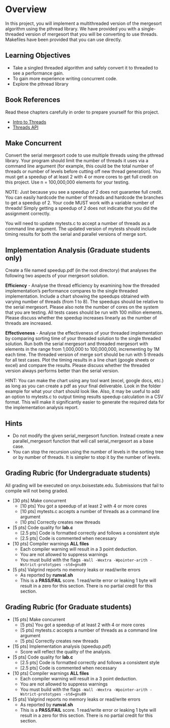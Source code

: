 # Overview

In this project, you will implement a multithreaded version of the
mergesort algorithm using the pthread library.  We have provided you
with a single-threaded version of mergesort that you will be
converting to use threads. Makefiles have been provided that you can
use directly.


## Learning Objectives

- Take a singled threaded algorithm and safely convert it to threaded
  to see a performance gain.
- To gain more experience writing concurrent code.
- Explore the pthread library


## Book References

Read these chapters carefully in order to prepare yourself for this project.

- [Intro to Threads](http://pages.cs.wisc.edu/~remzi/OSTEP/threads-intro.pdf)
- [Threads API](http://pages.cs.wisc.edu/~remzi/OSTEP/threads-api.pdf)

## Make Concurrent

Convert the serial mergesort code to use multiple threads using the
pthread library. Your program should limit the number of threads it
uses via a command line argument (for example, this could be the total
number of threads or number of levels before cutting off new thread
generation). You must get a speedup of at least 2 with 4 or more cores
to get full credit on this project.  Use n = 100,000,000 elements for
your testing.

NOTE: Just because you see a speedup of 2 does not guarantee full
credit. You can easily hardcode the number of threads and hardcode the
branches to get a speedup of 2. Your code MUST work with a variable
number of threads!  Simply getting a speedup of 2 does not indicate
that you did the assignment correctly.

You will need to update mytests.c to accept a number of threads as a
command line argument. The updated version of mytests should include
timing results for both the serial and parallel versions of merge
sort.

## Implementation Analysis (Graduate students only)

Create a file named speedup.pdf (in the root directory) that analyses
the following two aspects of your mergesort solution.

**Efficiency** - Analyse the thread efficiency by examining how the
threaded implementation’s performance compares to the single threaded
implementation. Include a chart showing the speedups obtained with
varying number of threads (from 1 to 8). The speedups should be relative
to the serial mergesort. Please also note the number of cores on the
system that you are testing.  All tests cases should be run with 100
million elements. Please discuss whether the speedup increases
linearly as the number of threads are increased.

**Effectiveness** - Analyse the effectiveness of your threaded
implementation by comparing sorting time of your threaded solution to
the single threaded solution. Run both the serial mergesort and
threaded mergesort with elements in the range from 1,000,000 to
100,000,000, incrementing by 1M each time.  The threaded version of
merge sort should be run with 5 threads for all test cases.  Plot the
timing results in a line chart (google sheets or excel) and compare
the results. Please discuss whether the threaded version always
performs better than the serial version.

HINT: You can make the chart using any tool want (excel, google docs,
etc.) as long as you can create a pdf as your final
deliverable. Look in the folder example for what your chart should
look like. Also, it may be useful to add an option to mytests.c to output 
timing results speedup calculation in a CSV format.  This will make it 
significantly easier to generate the required data for the implementation 
analysis report.

## Hints

- Do not modify the given serial_mergesort function. Instead create a
  new parallel_mergesort function that will call serial_mergesort as a
  base case.
- You can stop the recursion using the number of levels in the sorting
  tree or by number of threads. It is simpler to stop it by the number
  of levels.

## Grading Rubric (for Undergraduate students)

All grading will be executed on onyx.boisestate.edu. Submissions
that fail to compile will not being graded.

- [30 pts] Make concurrent
  - [10 pts] You got a speedup of at least 2 with 4 or more cores 
  - [10 pts] mytests.c accepts a number of threads as a command line argument
  - [10 pts] Correctly creates new threads
- [5 pts] Code quality for **lab.c**
  - [2.5 pts] Code is formatted correctly and follows a consistent style
  - [2.5 pts] Code is commented when necessary
- [10 pts] Compiler warnings **ALL files**
  - Each compiler warning will result in a 3 point deduction.
  - You are not allowed to suppress warnings
  - You must build with the flags ```-Wall -Wextra -Wpointer-arith -Wstrict-prototypes -std=gnu89```
- [5 pts] Valgrind reports no memory leaks or read/write errors
  - As reported by **runval.sh**
  - This is a **PASS/FAIL** score. 1 read/write error or leaking 1
    byte will result in a zero for this section. There is no partial
    credit for this section.

## Grading Rubric (for Graduate students)
- [15 pts] Make concurrent
  - [5 pts] You got a speedup of at least 2 with 4 or more cores 
  - [5 pts] mytests.c accepts a number of threads as a command line argument
  - [5 pts] Correctly creates new threads
- [15 pts] Implementation analysis (speedup.pdf)
  - Score will reflect the quality of the analysis.
- [5 pts] Code quality for **lab.c**
  - [2.5 pts] Code is formatted correctly and follows a consistent style
  - [2.5 pts] Code is commented when necessary
- [10 pts] Compiler warnings **ALL files**
  - Each compiler warning will result in a 3 point deduction.
  - You are not allowed to suppress warnings
  - You must build with the flags ```-Wall -Wextra -Wpointer-arith -Wstrict-prototypes -std=gnu89```
- [5 pts] Valgrind reports no memory leaks or read/write errors
  - As reported by **runval.sh**
  - This is a **PASS/FAIL** score. 1 read/write error or leaking 1
    byte will result in a zero for this section. There is no partial
    credit for this section.
